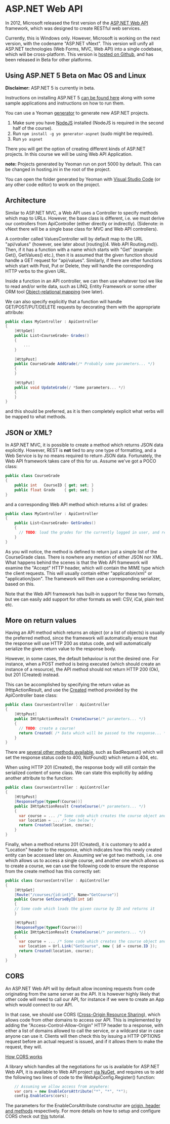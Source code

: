 # ASP.NET Web API

In 2012, Microsoft released the first version of the [ASP.NET Web API](http://www.asp.net/web-api) framework, 
which was designed to create RESTful web services.

Currently, this is Windows only. However, Microsoft is working on the next version, with the codename "ASP.NET vNext".
This version will unify all ASP.NET technologies (Web Forms, MVC, Web API) into a single codebase, which will be
cross-platform. This version is [hosted on Github](https://github.com/aspnet), and has been released in Beta for other platforms.

## Using ASP.NET 5 Beta on Mac OS and Linux

**Disclaimer:** ASP.NET 5 is currently in beta.

Instructions on installing ASP.NET 5 [can be found here](https://github.com/aspnet/home) along with some sample applications and instructions on how to run them.

You can use a Yeoman [generator](https://www.npmjs.com/package/generator-aspnet) to generate new ASP.NET projects.

1. Make sure you have [NodeJS](https://nodejs.org/) installed (NodeJS is required in the second half of the course).
2. Run ```npm install -g yo generator-aspnet``` (sudo might be required).
3. Run ```yo aspnet```

There you will get the option of creating different kinds of ASP.NET projects. In this course we will be using Web API Application.

**note:** Projects generated by Yeoman run on port 5000 by default. This can be changed in hosting.ini in the root of the project.

You can open the folder generated by Yeoman with [Visual Studio Code](https://code.visualstudio.com/) (or any other code editor) to work on the project.

## Architecture

Similar to ASP.NET MVC, a Web API uses a Controller to specify methods which map to URLs. However, the base class is
different, i.e. we must derive our controllers from ApiController (either directly or indirectly). (Sidenote: in vNext
there will be a single base class for MVC and Web API controllers).

A controller called ValuesController will by default map to the URL "api/values" (however, see later about 
[routing](4. Web API Routing.md)). Then, if it has a function with a name which starts with "Get" (example:
Get(), GetValues() etc.), then it is assumed that the given function should handle a GET request for "api/values".
Similarly, if there are other functions which start with Post, Put or Delete, they will handle the corresponding 
HTTP verbs to the given URL.

Inside a function in an API controller, we can then use whatever tool we like to read and/or write data, such as LINQ,
Entity Framework or some other ORM tool [Object-relational mapping](https://en.wikipedia.org/wiki/Object-relational_mapping) (see later).

We can also specify explicitly that a function will handle GET/POST/PUT/DELETE requests by decorating them with
the appropriate attribute:

```c#
public class MyController : ApiController
{
    [HttpGet]
    public List<CourseGrade> Grades()
    {
    	...
    }
    
    [HttpPost]
    public CourseGrade AddGrade(/* Probably some parameters... */)
    {
    }
    
    [HttpPut]
    public void UpdateGrade(/ *Some parameters... */)
    {
    }
}
```

and this should be preferred, as it is then completely explicit what verbs will be mapped to what methods.

## JSON or XML?

In ASP.NET MVC, it is possible to create a method which returns JSON data explicitly. However, REST is **not** 
tied to any one type of formatting, and a Web Service is by no means required to return JSON data. Fortunately, 
the Web API framework takes care of this for us. Assume we've got a POCO class:

```c#
public class CourseGrade
{
    public int   CourseID { get; set; }
    public float Grade    { get; set; }
}
```

and a corresponding Web API method which returns a list of grades:

```c#
public class MyController : ApiController
{
    public List<CourseGrade> GetGrades()
    {
      // TODO: load the grades for the currently logged in user, and return them!
    }
}
```
As you will notice, the method is defined to return just a simple list of the CourseGrade class. There is 
nowhere any mention of either JSON nor XML. What happens behind the scenes is that the Web API framework will
examine the "Accept" HTTP header, which will contain the MIME type which the client requests. This will 
usually contain either "application/xml" or "application/json". The framework will then use a corresponding serializer,
based on this.

Note that the Web API framework has built-in support for these two formats, but we can easily add support for other
formats as well: CSV, iCal, plain text etc.

## More on return values

Having an API method which returns an object (or a list of objects) is usually the preferred method, since the framework will automatically ensure that the response will use HTTP 200 as status code, and will automatically serialize the given return value to the response body.

However, in some cases, the default behaviour is not the desired one. For instance, when a POST method is being executed (which should create an instance of a resource), the API method should not return HTTP 200 (Ok), but 201 (Created) instead.

This can be accomplished by specifying the return value as IHttpActionResult, and use the [Created](https://msdn.microsoft.com/en-US/library/system.web.http.apicontroller.created(v=vs.118).aspx) method provided by the ApiController base class:

```c#
public class CoursesController : ApiController
{
    [HttpPost]
    public IHttpActionResult CreateCourse(/* parameters... */)
    {
      // TODO: create a course!
      return Created( /* Data which will be passed to the response... */ );
    }
}
```

There are [several other methods available](https://msdn.microsoft.com/en-US/library/system.web.http.apicontroller_methods(v=vs.118).aspx), such as BadRequest() which will set the response status code to 400, NotFound() which return a 404, etc.

When using HTTP 201 (Created), the response body will still contain the serialized content of some class. 
We can state this explicitly by adding another attribute to the function:

```c#
public class CoursesController : ApiController
{
    [HttpPost]
    [ResponseType(typeof(Course))]
    public IHttpActionResult CreateCourse(/* parameters... */)
    {
      var course = ... /* Some code which creates the course object and stores it */
      var location = ... /* See below */
      return Created(location, course);
    }
}
```

Finally, when a method returns 201 (Created), it is customary to add a "Location" header to the response, which
indicates how this newly created entity can be accessed later on. Assuming we've got two methods, i.e. one which
allows us to access a single course, and another one which allows us to create a course, we can use the following
code to ensure the response from the create method has this correctly set:

```c#
public class CoursesController : ApiController
{
    [HttpGet]
    [Route("/courses/{id:int}", Name="GetCourse")]
    public Course GetCourseByID(int id)
    {
	// Some code which loads the given course by ID and returns it    	
    }

    [HttpPost]
    [ResponseType(typeof(Course))]
    public IHttpActionResult CreateCourse(/* parameters... */)
    {
      var course = ... /* Some code which creates the course object and stores it */
      var location = Url.Link("GetCourse", new { id = course.ID }); 
      return Created(location, course);
    }
}
```


## CORS

An ASP.NET Web API will by default allow incoming requests from code originating from the same server as the API.
It is however highly likely that other code will need to call our API, for instance if we were to create an App
which would connect to our API.

In that case, we should use CORS ([Cross-Origin Resource Sharing](http://en.wikipedia.org/wiki/Cross-origin_resource_sharing)),
which allows code from other domains to access our API. This is implemented by adding the "Access-Control-Allow-Origin"
HTTP header to a response, with either a list of domains allowed to call the service, or a wildcard star in case anyone
can use it. Clients will then check this by issuing a HTTP OPTIONS request before an actual request is issued, and if
it allows them to make the request, they will.

[How CORS works](http://imgur.com/UPzorkA)

A library which handles all the negotiations for us is available for ASP.NET Web API, it is available to Web API 
project [via NuGet](https://www.nuget.org/packages/Microsoft.AspNet.WebApi.Cors/), and requires us to add the following
two lines of code to the WebApiConfig.Register() function:

```c#
    // Assuming we allow access from anywhere:
	var cors = new EnableCorsAttribute("*", "*", "*");
	config.EnableCors(cors);
```

The parameters for the EnableCorsAttribute constructor are [origin, header and methods](http://msdn.microsoft.com/en-us/library/dn314597(v=vs.118).aspx) respectively.
For more details on how to setup and configure CORS check out [this](http://www.asp.net/web-api/overview/security/enabling-cross-origin-requests-in-web-api#enable-cors) tutorial.

